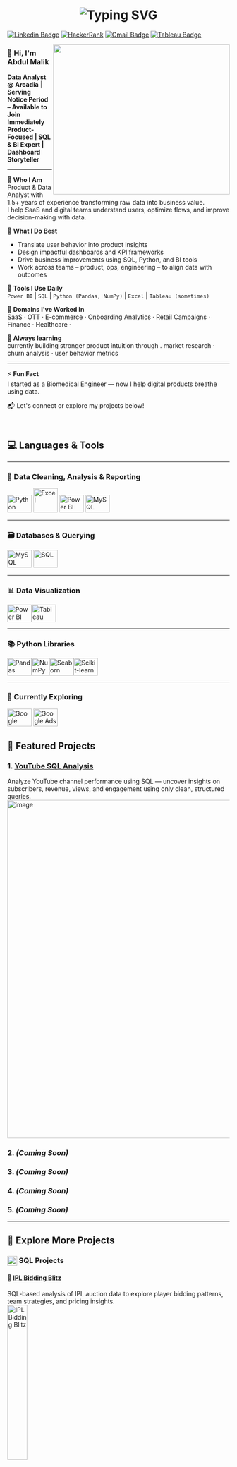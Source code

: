 <h1 align="center">
  <img src="https://readme-typing-svg.demolab.com?font=Fira+Code&weight=500&size=28&pause=1000&color=F70000&center=true&vCenter=true&width=435&lines=Hi!+I'm+Abdul+Malik+%F0%9F%99%82;Data+%26+Product+Analyst;Good+to+see+you+here+%F0%9F%A4%9D" alt="Typing SVG" />
</h1>

[![Linkedin Badge](https://img.shields.io/badge/LinkedIn-0077B5?style=for-the-badge&logo=linkedin&logoColor=white)](https://www.linkedin.com/in/abdulmalik2001/)  [![HackerRank](https://img.shields.io/badge/-Hackerrank-00883A?style=for-the-badge&logo=HackerRank&logoColor=white)](https://www.hackerrank.com/profile/abumalik2592) [![Gmail Badge](https://img.shields.io/badge/Gmail-D14836?style=for-the-badge&logo=gmail&logoColor=white&link=mailto:abdul.malikite@gmail.com)](mailto:abdul.malikite@gmail.com)  [![Tableau Badge](https://img.shields.io/badge/Tableau-E97627?style=for-the-badge&logo=Tableau&logoColor=white)](https://public.tableau.com/app/profile/abdul.malik3418/vizzes)



<img align="right" src="https://github.com/user-attachments/assets/ce09be7d-d1f4-4f5c-b171-eee2384b45e0" width="400" height="340">




<h3>


### 👋 Hi, I'm Abdul Malik

**Data Analyst @ Arcadia** | **Serving Notice Period – Available to Join Immediately**  
**Product-Focused | SQL & BI Expert | Dashboard Storyteller**

---

🔹 **Who I Am**  
Product & Data Analyst with 1.5+ years of experience transforming raw data into business value.  
I help SaaS and digital teams understand users, optimize flows, and improve decision-making with data.

🔹 **What I Do Best**  
- Translate user behavior into product insights  
- Design impactful dashboards and KPI frameworks  
- Drive business improvements using SQL, Python, and BI tools  
- Work across teams – product, ops, engineering – to align data with outcomes

🔹 **Tools I Use Daily**  
`Power BI` | `SQL` | `Python (Pandas, NumPy)` | `Excel` | `Tableau (sometimes)`

🔹 **Domains I've Worked In**  
SaaS · OTT · E-commerce · Onboarding Analytics · Retail Campaigns · Finance · Healthcare · 

🔹 **Always learning**  
 currently building stronger product intuition through . market research · churn analysis · user behavior metrics 

---
⚡ **Fun Fact**  
I started as a Biomedical Engineer — now I help digital products breathe using data.

📬 Let's connect or explore my projects below!

<br>



## 💻 Languages & Tools

---

### 🧹 Data Cleaning, Analysis & Reporting  
<img height="40" src="https://img.icons8.com/color/48/python--v1.png" alt="Python" width="55" height="55" />  <img src="https://img.icons8.com/?size=100&id=117561&format=png&color=000000" alt="Excel" width="55" height="55"/> <img height="40" src="https://img.icons8.com/color/48/power-bi.png" alt="Power BI" width="55" height="55" />
<img height="40" src="https://img.icons8.com/color/48/000000/mysql-logo.png" alt="MySQL" width="55" height="55" />

---

### 🗃️ Databases & Querying  
<img height="40" src="https://img.icons8.com/color/48/000000/mysql-logo.png" alt="MySQL" width="55" height="55" /> <img height="40" src="https://img.icons8.com/color/48/sql.png" alt="SQL" width="55" height="55" />


---

### 📊 Data Visualization  
<img height="40" src="https://img.icons8.com/color/48/power-bi.png" alt="Power BI" width="55" height="55" /><img height="40" src="https://img.icons8.com/color/48/tableau-software.png" alt="Tableau" width="55" height="55" />

---

### 📚 Python Libraries  
<img height="40" src="https://cdn.jsdelivr.net/gh/devicons/devicon/icons/pandas/pandas-original.svg" alt="Pandas" width="55" height="55" /><img height="40" src="https://cdn.jsdelivr.net/gh/devicons/devicon/icons/numpy/numpy-original.svg" alt="NumPy" /><img height="40" src="https://seaborn.pydata.org/_images/logo-tall-lightbg.svg" alt="Seaborn" width="55" height="55"/><img height="40" src="https://upload.wikimedia.org/wikipedia/commons/0/05/Scikit_learn_logo_small.svg" alt="Scikit-learn" width="55" height="55" />

---

### 🧠 Currently Exploring 
<img height="40" src="https://img.icons8.com/color/48/google-analytics.png" alt="Google Analytics"  width="55" height="55"/> <img height="40" src="https://img.icons8.com/color/48/google-ads.png" alt="Google Ads Transparency Center" width="55" height="55" />

## 📌 Featured Projects

### 1. [YouTube SQL Analysis](https://github.com/Abdulmalik25/Youtube_SQL_analysis/blob/main/README.md)  
Analyze YouTube channel performance using SQL — uncover insights on subscribers, revenue, views, and engagement using only clean, structured queries.  
<img width="1364" height="767" alt="image" src="https://github.com/user-attachments/assets/2b66752a-2729-4263-8eee-6d6c65ce093c" />  

### 2. *(Coming Soon)*  
### 3. *(Coming Soon)*  
### 4. *(Coming Soon)*  
### 5. *(Coming Soon)*  

---

## 🧠 Explore More Projects

### <img src="https://img.icons8.com/?size=100&id=hYoELNwniGhi&format=png&color=000000" alt="SQL" width="22" align="top"/> SQL Projects

#### 🎯 [IPL Bidding Blitz](https://github.com/Abdulmalik25/IPL-Bidding-Blitz-Dive-into-the-Action-_SQL-project)  
SQL-based analysis of IPL auction data to explore player bidding patterns, team strategies, and pricing insights.  
<img src="https://github.com/Abdulmalik25/IPL-Bidding-Blitz-Dive-into-the-Action-_SQL-project/assets/153974173/3885ede5-4b99-4963-ab0a-c3ac8099dc12" width="30%" alt="IPL Bidding Blitz" />

#### 🎬 [Film Rental Analysis](https://github.com/Abdulmalik25/Film_rental_Analysis_SQL-Project)  
Data-driven exploration of film rentals — genres, customer behavior, and late return patterns using SQL queries.  
<img src="https://github.com/Abdulmalik25/Film_rental_Analysis_SQL-Project/assets/153974173/eb05ec54-786e-4f08-8e2f-ef8833ab093a" width="30%" alt="Film Rental" />

#### 🧳 [Travego Travelers](https://github.com/Abdulmalik25/Travego_Travelers_Sql--Project)  
Travel agency dataset analyzed with SQL to uncover seasonal trends, customer demographics, and destination performance.  
<img src="https://github.com/Abdulmalik25/Travego_Travelers_Sql--Project/assets/153974173/2dfad99a-e4fe-4bf1-8500-3451069a5cd5" width="30%" alt="Travego Travelers" />

---

### <img src="https://img.icons8.com/?size=100&id=117561&format=png&color=000000" alt="Excel" width="22" align="top"/> Excel Projects

#### 🚴‍♂️ [Bicycle Sales Analysis](https://github.com/Abdulmalik25/Bicycle_sales_analysis_Excel--Project)  
Sales trends, regional performance, and segment-based analysis of bicycle sales using Excel dashboards.  
<img src="https://github.com/Abdulmalik25/Bicycle_sales_analysis_Excel--Project/assets/153974173/53f4ce47-8623-49d5-b45e-943bb40e4e71" width="30%" alt="Bicycle Sales" />

#### 🚗 [Automobile Price Analysis](https://github.com/Abdulmalik25/Automobile_price_analysis_Excel-Project)  
Explore car pricing trends, brand distribution, and feature correlation through Excel visualizations.  
<img src="https://github.com/Abdulmalik25/Automobile_price_analysis_Excel-Project/assets/153974173/254a979e-7f48-4192-9ba2-49098fdad940" width="30%" alt="Auto Price 1" />
<img src="https://github.com/Abdulmalik25/Automobile_price_analysis_Excel-Project/assets/153974173/0d67b18f-d58a-4f15-99da-9df5ceccf3ae" width="30%" alt="Auto Price 2" />

---

### <img src="https://img.icons8.com/?size=100&id=13441&format=png&color=000000" alt="Python" width="22" align="top"/> Python Projects

*Coming soon...*

---




### 🏆 Awards & Certifications


- <img src="https://github.com/user-attachments/assets/87c50683-6bd0-4745-85d6-acb781c4dbfe" width="30" align="top"/> **Exceptional Performance Award — Arcadia (2024)** [View Certificate](https://example.com/arcadia-award)  
  • Recognized for delivering high-impact analytical solutions and cross-functional collaboration during the first year.

- <img src="https://img.icons8.com/?size=100&id=h5EUmNCXhSH0&format=png&color=000000" width="30" align="top" alt="HackerRank"/> **SQL (Advanced) — HackerRank (Feb 2024)** [View Certificate](https://www.hackerrank.com/certificates/your-certificate-id)  
  • Mastered advanced SQL including joins, subqueries, CTEs, and window functions for real-world scenarios.

- <img src="https://github.com/user-attachments/assets/ec57a3e6-0a46-42d5-97ac-d2219cabba79" width="30" align="top"/> **Data Analytics Certification — Great Learning (Mar 2024)** [View Certificate](https://example.com/data-analytics)  
  • Practical training in Excel, SQL, Power BI, and Python to perform full-cycle data analysis.

- <img src="https://github.com/user-attachments/assets/ec57a3e6-0a46-42d5-97ac-d2219cabba79" width="30" align="top"/> **Power BI: Data Visualization & Storytelling — Great Learning (Jan 2024)** [View Certificate](https://example.com/powerbi-dashboard)  
  • Built interactive dashboards using DAX, Power Query, and data modeling to drive business insights.

- <img src="https://github.com/user-attachments/assets/ec57a3e6-0a46-42d5-97ac-d2219cabba79" width="30" align="top"/> **Statistical Learning — Great Learning (Feb 2024)** [View Certificate](https://example.com/statistics)  
  • Applied statistical techniques to uncover trends, interpret patterns, and support data-driven decision-making.



---
<h5>
  <img src="https://readme-typing-svg.herokuapp.com?font=Fira+Code&size=36&duration=3000&pause=1000&color=003CF7&center=true&vCenter=true&width=700&lines=Thanks+For+Visiting+!✌🏽;Have+a+Beautiful+Day✨" alt="Thanks Typing SVG" />
</h5>


